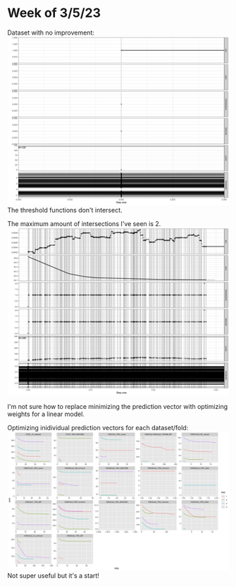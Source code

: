 # Week of 3/5/23

Dataset with no improvement:
![graph of AUM and threshold functions that don't intersection](../img/dataset.no.improvement.png)
The threshold functions don't intersect.

The maximum amount of intersections I've seen is 2.
![2 intersections showed up](../img/dataset.two.intersections.png)

I'm not sure how to replace minimizing the prediction vector with optimizing weights for a linear model.

Optimizing inidividual prediction vectors for each dataset/fold:
![](../img/many.datasets.png)
Not super useful but it's a start!
